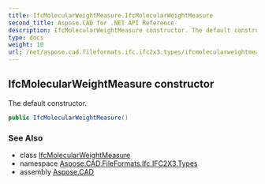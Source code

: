 ```yaml
---
title: IfcMolecularWeightMeasure.IfcMolecularWeightMeasure
second_title: Aspose.CAD for .NET API Reference
description: IfcMolecularWeightMeasure constructor. The default constructor
type: docs
weight: 10
url: /net/aspose.cad.fileformats.ifc.ifc2x3.types/ifcmolecularweightmeasure/ifcmolecularweightmeasure/
---
```

## IfcMolecularWeightMeasure constructor

The default constructor.

```csharp
public IfcMolecularWeightMeasure()
```

### See Also

* class [IfcMolecularWeightMeasure](../)
* namespace [Aspose.CAD.FileFormats.Ifc.IFC2X3.Types](../../ifcmolecularweightmeasure/)
* assembly [Aspose.CAD](../../../)


